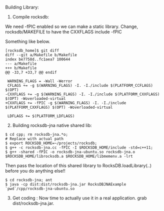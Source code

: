 Building Library:

1) Compile rocksdb: 

We need -fPIC enabled so we can make a static library. 
Change, rocksdb/MAKEFILE to have the CXXFLAGS include -fPIC

Something like below.
```
[rocksdb_home]$ git diff
diff --git a/Makefile b/Makefile
index be7758d..fc1aea7 100644
--- a/Makefile
+++ b/Makefile
@@ -33,7 +33,7 @@ endif
 
 WARNING_FLAGS = -Wall -Werror
 CFLAGS += -g $(WARNING_FLAGS) -I. -I./include $(PLATFORM_CCFLAGS) $(OPT)
-CXXFLAGS += -g $(WARNING_FLAGS) -I. -I./include $(PLATFORM_CXXFLAGS) $(OPT) -Woverloaded-virtual
+CXXFLAGS += -fPIC -g $(WARNING_FLAGS) -I. -I./include $(PLATFORM_CXXFLAGS) $(OPT) -Woverloaded-virtual
 
 LDFLAGS += $(PLATFORM_LDFLAGS)
```

2) Building rocksdb-jna native shared lib: 
```
$ cd cpp; rm rocksdb-jna.*o; 
# Replace with actual path
$ export ROCKSDB_HOME=~/projects/rocksdb; 
$ g++ -c rocksdb-jna.cc -fPIC -I $ROCKSDB_HOME/include -std=c++11; 
$ g++ -shared -fPIC -o rocksdb-jna-ubuntu.so rocksdb-jna.o $ROCKSDB_HOME/librocksdb.a $ROCKSDB_HOME/libmemenv.a -lrt
```

Then pass the location of this shared library to RocksDB.loadLibrary(..) before you do anything else!!

```
$ cd rocksdb-jna; ant
$ java -cp dist:dist/rocksdb-jna.jar RocksDBJNAExample `pwd`/cpp/rocksdb-jna-ubuntu.so
```

3) Get coding :
Now time to actually use it in a real application. grab dist/rocksdb-jna.jar. 





